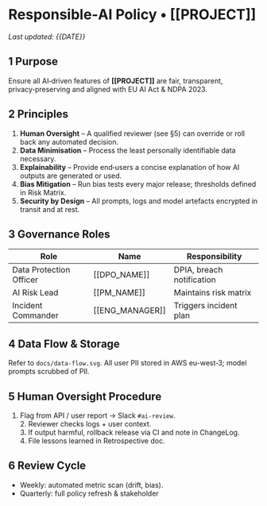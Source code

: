 # Responsible‑AI Policy • [[PROJECT]]
_Last updated: {{DATE}}_

## 1 Purpose
Ensure all AI‑driven features of **[[PROJECT]]** are fair, transparent, privacy‑preserving and aligned with EU AI Act & NDPA 2023.

## 2 Principles
1. **Human Oversight** – A qualified reviewer (see §5) can override or roll back any automated decision.
2. **Data Minimisation** – Process the least personally identifiable data necessary.
3. **Explainability** – Provide end‑users a concise explanation of how AI outputs are generated or used.
4. **Bias Mitigation** – Run bias tests every major release; thresholds defined in Risk Matrix.
5. **Security by Design** – All prompts, logs and model artefacts encrypted in transit and at rest.

## 3 Governance Roles
| Role | Name | Responsibility |
|------|------|----------------|
| Data Protection Officer | [[DPO_NAME]] | DPIA, breach notification |
| AI Risk Lead | [[PM_NAME]] | Maintains risk matrix |
| Incident Commander | [[ENG_MANAGER]] | Triggers incident plan |

## 4 Data Flow & Storage
Refer to `docs/data-flow.svg`. All user PII stored in AWS eu-west‑3; model prompts scrubbed of PII.

## 5 Human Oversight Procedure
1. Flag from API / user report → Slack `#ai-review`.<br>2. Reviewer checks logs + user context.<br>3. If output harmful, rollback release via CI and note in ChangeLog.<br>4. File lessons learned in Retrospective doc.

## 6 Review Cycle
- Weekly: automated metric scan (drift, bias).  
- Quarterly: full policy refresh & stakeholder
